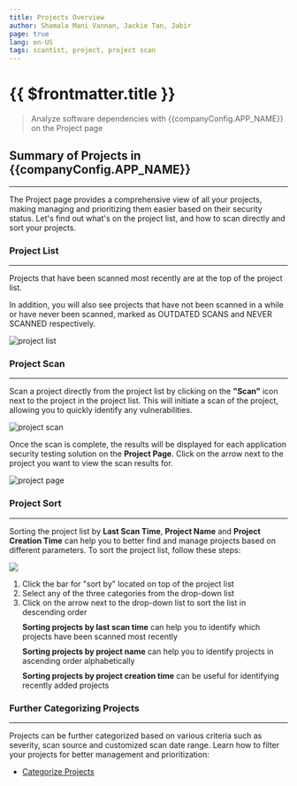 ```yaml
---
title: Projects Overview
author: Shamala Mani Vannan, Jackie Tan, Jabir
page: true
lang: en-US
tags: scantist, project, project scan
---
```


<script setup>
import { companyConfig } from '../../../../../user-docs/config/companyConfig.js';
</script>
<style scoped>
  .steps {
    display: block;
    margin: 10px 0;
  }
</style>

<ClientOnly>

# {{ $frontmatter.title }}

> Analyze software dependencies with {{companyConfig.APP_NAME}} on the Project page

## Summary of Projects in {{companyConfig.APP_NAME}}

<hr class="thick" />

The Project page provides a comprehensive view of all your projects, making managing and prioritizing them easier based on their security status. Let's find out what's on the project list, and how to scan directly and sort your projects.

### Project List

<hr class="thick" />

Projects that have been scanned most recently are at the top of the project list.

In addition, you will also see projects that have not been scanned in a while or have never been scanned, marked as OUTDATED SCANS and NEVER SCANNED respectively.

![project list](/images/Projects-Overview/Projects-Overview-1.png)

### Project Scan

<hr class="thick" />

Scan a project directly from the project list by clicking on the **"Scan"** icon next to the project in the project list. This will initiate a scan of the project, allowing you to quickly identify any vulnerabilities.

![project scan](/images/Projects-Overview/Projects-Overview-2.png)

Once the scan is complete, the results will be displayed for each application security testing solution on the **Project Page**. Click on the arrow next to the project you want to view the scan results for.

![project page](/images/Projects-Overview/Projects-Overview-3.png)

### Project Sort

<hr class="thick" />

Sorting the project list by **Last Scan Time**, **Project Name** and **Project Creation Time** can help you to better find and manage projects based on different parameters. To sort the project list, follow these steps:

<img src="/images/Projects-Overview/Projects-Overview-4.png"/>

<ol>
  <li>Click the bar for "sort by" located on top of the project list</li>
  <li>Select any of the three categories from the drop-down list</li>
  <li>Click on the arrow next to the drop-down list to sort the list in descending order
    <div class="steps">
      <b>Sorting projects by last scan time</b> can help you to identify which projects have been scanned most recently
    </div>
    <div class="steps">
      <b>Sorting projects by project name</b> can help you to identify projects in ascending order alphabetically
    </div>
    <div class="steps">
      <b>Sorting projects by project creation time</b> can be useful for identifying recently added projects
    </div>
  </li>
</ol>

### Further Categorizing Projects

<hr class="thick" />

Projects can be further categorized based on various criteria such as severity, scan source and customized scan date range. Learn how to filter your projects for better management and prioritization:

- [Categorize Projects](categorize-projects)

</ClientOnly>
